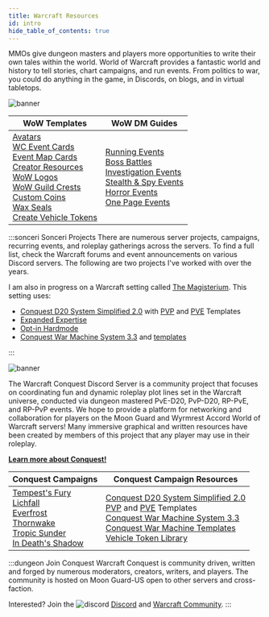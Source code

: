 ```yaml
---
title: Warcraft Resources
id: intro
hide_table_of_contents: true
---
```


MMOs give dungeon masters and players more opportunities to write their own tales within the world. World of Warcraft provides a fantastic world and history to tell stories, chart campaigns, and run events. From politics to war, you could do anything in the game, in Discords, on blogs, and in virtual tabletops.

![banner](/img/landing/banner-wowresources.png)

| WoW Templates | WoW DM Guides |
|--|--|
| [Avatars](../photoshop/wow-avatars.md)<br/>[WC Event Cards](event-cards.md)<br/>[Event Map Cards](../photoshop/event-cards.md)<br/>[Creator Resources](https://drive.google.com/drive/u/0/folders/1zerrT40geTDstjGdsfDnFHh-_whOEugf)<br/>[WoW Logos](../photoshop/wow-logo.md)<br/>[WoW Guild Crests](../photoshop/crest.md)<br/>[Custom Coins](../photoshop/coins.md)<br/>[Wax Seals](../photoshop/wax-seals.md)<br/>[Create Vehicle Tokens](vehicle-tokens.md) | [Running Events](../best-practice.md)<br/>[Boss Battles](../boss.md)<br/>[Investigation Events](../investigation.md)<br/>[Stealth & Spy Events](../stealth.md)<br/>[Horror Events](../horror.md)<br/>[One Page Events](../one-page.md) |

:::sonceri Sonceri Projects
There are numerous server projects, campaigns, recurring events, and roleplay gatherings across the servers. To find a full list, check the Warcraft forums and event announcements on various Discord servers. The following are two projects I've worked with over the years.

I am also in progress on a Warcraft setting called [The Magisterium](/magisterium). This setting uses:

* [Conquest D20 System Simplified 2.0](https://docs.google.com/document/d/1nlRtaicINUoWWn35ny1MoXp1-zMDL1YMTIW69sHd0v0/edit?usp=sharing) with [PVP](https://docs.google.com/document/d/1IzRHu0DmhWuENVZb25ewkAYBijkvQDDLW7KMTNUzekA/edit?usp=sharing) and [PVE](https://docs.google.com/document/d/1tcAMfIREPK7kBJHV3NRu9c735FvwPFFFTrJMAAX7Iqo/edit?usp=sharing) Templates
* [Expanded Expertise](https://docs.google.com/document/d/1SPOAiBTRjKQKwgwTdK8vjfSWJ7jzHvZAC_pL-FyDim4/edit)
* [Opt-in Hardmode](https://docs.google.com/document/d/13HN_sAkSXgIAYJayb3sNRWDko6pB9usLXKxc-qYaM7o/edit)
* [Conquest War Machine System 3.3](https://docs.google.com/document/d/1Q9vnQ6pLNIQgCSIcxVzJzsQnPSz3nXffgqEjI0nqUsE/edit#) and [templates](https://docs.google.com/document/d/1CME3uHmDtg2p0YH22hP23-TZ-Z8wUBixcC-drxPyAG4/edit)

:::

![banner](/img/landing/banner-conquest.png)

The Warcraft Conquest Discord Server is a community project that focuses on coordinating fun and dynamic roleplay plot lines set in the Warcraft universe, conducted via dungeon mastered PvE-D20, PvP-D20, RP-PvE, and RP-PvP events. We hope to provide a platform for networking and collaboration for players on the Moon Guard and Wyrmrest Accord World of Warcraft servers! Many immersive graphical and written resources have been created by members of this project that any player may use in their roleplay.

[**Learn more about Conquest!**](/Conquest)

| Conquest Campaigns | Conquest Campaign Resources |
|--|--|
| [Tempest's Fury](https://discord.gg/zaf3NrP9kK)<br/>[Lichfall](/lichfall)<br/>[Everfrost](/everfrost)<br/>[Thornwake](/thornwake)<br/>[Tropic Sunder](/TropicSunder)<br/>[In Death's Shadow](/DeathShadow) |  [Conquest D20 System Simplified 2.0](https://docs.google.com/document/d/1nlRtaicINUoWWn35ny1MoXp1-zMDL1YMTIW69sHd0v0/edit?usp=sharing)<br/>[PVP](https://docs.google.com/document/d/1IzRHu0DmhWuENVZb25ewkAYBijkvQDDLW7KMTNUzekA/edit?usp=sharing) and [PVE](https://docs.google.com/document/d/1tcAMfIREPK7kBJHV3NRu9c735FvwPFFFTrJMAAX7Iqo/edit?usp=sharing) Templates<br/>[Conquest War Machine System 3.3](https://docs.google.com/document/d/1Q9vnQ6pLNIQgCSIcxVzJzsQnPSz3nXffgqEjI0nqUsE/edit#)<br/>[Conquest War Machine Templates](https://docs.google.com/document/d/1CME3uHmDtg2p0YH22hP23-TZ-Z8wUBixcC-drxPyAG4/edit)<br/>[Vehicle Token Library](https://drive.google.com/drive/u/3/folders/1kladqmKx3Cj0X7kkKPOfcNtFz6Kk5rVa) |

:::dungeon Join Conquest
Warcraft Conquest is community driven, written and forged by numerous moderators, creators, writers, and players. The community is hosted on Moon Guard-US open to other servers and cross-faction.

Interested? Join the ![discord](/img/icons/icon-discord-sm.png) [Discord](https://tinyurl.com/warcraftconquestdiscord) and [Warcraft Community](https://www.worldofwarcraft.com/invite/K9mk2EgSz74?region=US&faction=Alliance).
:::